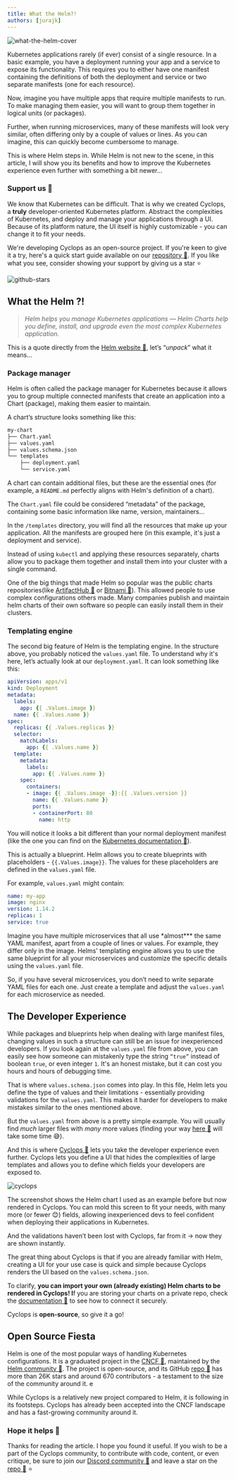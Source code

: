 ```yaml
---
title: What the Helm?!
authors: [jurajk]
---
```


![what-the-helm-cover](../../static/img/2024-07-05-what-the-helm/cover.jpg)

Kubernetes applications rarely (if ever) consist of a single resource. In a basic example, you have a deployment running your app and a service to expose its functionality. This requires you to either have one manifest containing the definitions of both the deployment and service or two separate manifests (one for each resource).

Now, imagine you have multiple apps that require multiple manifests to run. To make managing them easier, you will want to group them together in logical units (or packages).

Further, when running microservices, many of these manifests will look very similar, often differing only by a couple of values or lines. As you can imagine, this can quickly become cumbersome to manage.

This is where Helm steps in. While Helm is not new to the scene, in this article, I will show you its benefits and how to improve the Kubernetes experience even further with something a bit newer…

### Support us 🙏

We know that Kubernetes can be difficult. That is why we created Cyclops, a **truly** developer-oriented Kubernetes platform. Abstract the complexities of Kubernetes, and deploy and manage your applications through a UI. Because of its platform nature, the UI itself is highly customizable - you can change it to fit your needs.

We're developing Cyclops as an open-source project. If you're keen to give it a try, here's a quick start guide available on our [repository 🔗](https://github.com/cyclops-ui/cyclops). If you like what you see, consider showing your support by giving us a star ⭐

![github-stars](../../static/img/github-stars.gif)

## What the Helm ?!

> _Helm helps you manage Kubernetes applications — Helm Charts help you define, install, and upgrade even the most complex Kubernetes application._

This is a quote directly from the [Helm website 🔗](https://helm.sh/), let’s “_unpack_” what it means…

### Package manager

Helm is often called the package manager for Kubernetes because it allows you to group multiple connected manifests that create an application into a Chart (package), making them easier to maintain.

A chart’s structure looks something like this:

```bash
my-chart
├── Chart.yaml
├── values.yaml
├── values.schema.json
└── templates
    ├── deployment.yaml
    └── service.yaml
```

A chart can contain additional files, but these are the essential ones (for example, a `README.md` perfectly aligns with Helm's definition of a chart).

The `Chart.yaml` file could be considered “metadata” of the package, containing some basic information like name, version, maintainers…

In the `/templates` directory, you will find all the resources that make up your application. All the manifests are grouped here (in this example, it's just a deployment and service).

Instead of using `kubectl` and applying these resources separately, charts allow you to package them together and install them into your cluster with a single command.

One of the big things that made Helm so popular was the public charts repositories(like [ArtifactHub 🔗](https://artifacthub.io/) or [Bitnami 🔗](https://github.com/bitnami/charts)). This allowed people to use complex configurations others made. Many companies publish and maintain helm charts of their own software so people can easily install them in their clusters.

### Templating engine

The second big feature of Helm is the templating engine. In the structure above, you probably noticed the `values.yaml` file. To understand why it's here, let’s actually look at our `deployment.yaml`. It can look something like this:

```yaml
apiVersion: apps/v1
kind: Deployment
metadata:
  labels:
    app: {{ .Values.image }}
  name: {{ .Values.name }}
spec:
  replicas: {{ .Values.replicas }}
  selector:
    matchLabels:
      app: {{ .Values.name }}
  template:
    metadata:
      labels:
        app: {{ .Values.name }}
    spec:
      containers:
      - image: {{ .Values.image -}}:{{ .Values.version }}
        name: {{ .Values.name }}
        ports:
        - containerPort: 80
          name: http
```

You will notice it looks a bit different than your normal deployment manifest (like the one you can find on the [Kubernetes documentation 🔗](https://kubernetes.io/docs/concepts/workloads/controllers/deployment/)).

This is actually a blueprint. Helm allows you to create blueprints with placeholders - `{{.Values.image}}`. The values for these placeholders are defined in the `values.yaml` file.

For example, `values.yaml` might contain:

```yaml
name: my-app
image: nginx
version: 1.14.2
replicas: 1
service: true
```

Imagine you have multiple microservices that all use \*almost\*\*\* the same YAML manifest, apart from a couple of lines or values. For example, they differ only in the image. Helms' templating engine allows you to use the same blueprint for all your microservices and customize the specific details using the `values.yaml` file.

So, if you have several microservices, you don’t need to write separate YAML files for each one. Just create a template and adjust the `values.yaml` for each microservice as needed.

## The Developer Experience

While packages and blueprints help when dealing with large manifest files, changing values in such a structure can still be an issue for inexperienced developers. If you look again at the `values.yaml` file from above, you can easily see how someone can mistakenly type the string `“true”` instead of boolean `true`, or even integer `1`. It's an honest mistake, but it can cost you hours and hours of debugging time.

That is where `values.schema.json` comes into play. In this file, Helm lets you define the type of values and their limitations - essentially providing validations for the `values.yaml`. This makes it harder for developers to make mistakes similar to the ones mentioned above.

But the `values.yaml` from above is a pretty simple example. You will usually find _much_ larger files with _many_ more values (finding your way [here 🔗](https://github.com/bitnami/charts/blob/main/bitnami/mysql/values.yaml) will take some time 😅).

And this is where [Cyclops 🔗](https://github.com/cyclops-ui/cyclops) lets you take the developer experience even further. Cyclops lets you define a UI that hides the complexities of large templates and allows you to define which fields your developers are exposed to.

![cyclops](../../static/img/2024-07-05-what-the-helm/cyclops-preview.png)

The screenshot shows the Helm chart I used as an example before but now rendered in Cyclops. You can mold this screen to fit your needs, with many more (or fewer 😊) fields, allowing inexperienced devs to feel confident when deploying their applications in Kubernetes.

And the validations haven’t been lost with Cyclops, far from it → now they are shown instantly.

The great thing about Cyclops is that if you are already familiar with Helm, creating a UI for your use case is quick and simple because Cyclops renders the UI based on the `values.schema.json`.

To clarify, **you can import your own (already existing) Helm charts to be rendered in Cyclops! I**f you are storing your charts on a private repo, check the [documentation 🔗](https://cyclops-ui.com/docs/templates/private_templates) to see how to connect it securely.

Cyclops is **open-source**, so give it a go!

## Open Source Fiesta

Helm is one of the most popular ways of handling Kubernetes configurations. It is a graduated project in the [CNCF 🔗](https://www.cncf.io/), maintained by the [Helm community 🔗](https://github.com/helm/community). The project is open-source, and its GitHub [repo 🔗](https://github.com/helm/helm) has more than 26K stars and around 670 contributors - a testament to the size of the community around it. e

While Cyclops is a relatively new project compared to Helm, it is following in its footsteps. Cyclops has already been accepted into the CNCF landscape and has a fast-growing community around it.

### Hope it helps 🙌

Thanks for reading the article. I hope you found it useful. If you wish to be a part of the Cyclops community, to contribute with code, content, or even critique, be sure to join our [Discord community 🔗](https://discord.com/invite/8ErnK3qDb3) and leave a star on the [repo 🔗](https://github.com/cyclops-ui/cyclops) ⭐
